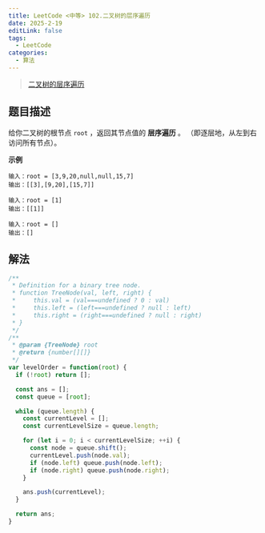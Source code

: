 ```yaml
---
title: LeetCode <中等> 102.二叉树的层序遍历
date: 2025-2-19
editLink: false
tags:
  - LeetCode
categories:
  - 算法
---
```


> [二叉树的层序遍历](https://leetcode.cn/problems/binary-tree-level-order-traversal/description/)

## 题目描述

给你二叉树的根节点 `root` ，返回其节点值的 **层序遍历** 。 （即逐层地，从左到右访问所有节点）。

**示例**

```
输入：root = [3,9,20,null,null,15,7]
输出：[[3],[9,20],[15,7]]

输入：root = [1]
输出：[[1]]

输入：root = []
输出：[]
```

## 解法

```js
/**
 * Definition for a binary tree node.
 * function TreeNode(val, left, right) {
 *     this.val = (val===undefined ? 0 : val)
 *     this.left = (left===undefined ? null : left)
 *     this.right = (right===undefined ? null : right)
 * }
 */
/**
 * @param {TreeNode} root
 * @return {number[][]}
 */
var levelOrder = function(root) {
  if (!root) return [];

  const ans = [];
  const queue = [root];

  while (queue.length) {
    const currentLevel = [];
    const currentLevelSize = queue.length;

    for (let i = 0; i < currentLevelSize; ++i) {
      const node = queue.shift();
      currentLevel.push(node.val);
      if (node.left) queue.push(node.left);
      if (node.right) queue.push(node.right);
    }

    ans.push(currentLevel);
  }

  return ans;
}
```
